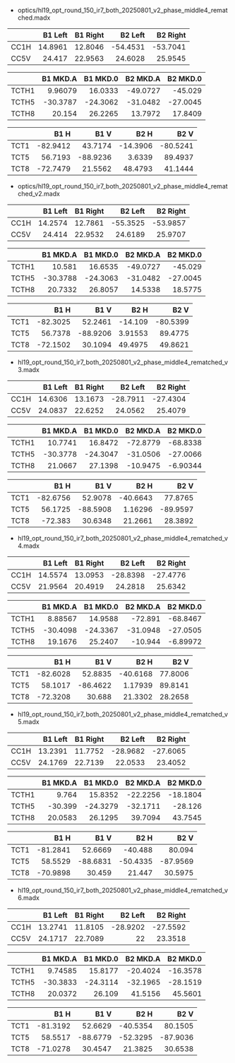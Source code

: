 - optics/hl19_opt_round_150_ir7_both_20250801_v2_phase_middle4_rematched.madx

|      |   B1 Left |   B1 Right |   B2 Left |   B2 Right |
|:-----|----------:|-----------:|----------:|-----------:|
| CC1H |   14.8961 |    12.8046 |  -54.4531 |   -53.7041 |
| CC5V |   24.417  |    22.9563 |   24.6028 |    25.9545 |

|       |   B1 MKD.A |   B1 MKD.0 |   B2 MKD.A |   B2 MKD.0 |
|:------|-----------:|-----------:|-----------:|-----------:|
| TCTH1 |    9.96079 |    16.0333 |   -49.0727 |   -45.029  |
| TCTH5 |  -30.3787  |   -24.3062 |   -31.0482 |   -27.0045 |
| TCTH8 |   20.154   |    26.2265 |    13.7972 |    17.8409 |

|      |     B1 H |     B1 V |     B2 H |     B2 V |
|:-----|---------:|---------:|---------:|---------:|
| TCT1 | -82.9412 |  43.7174 | -14.3906 | -80.5241 |
| TCT5 |  56.7193 | -88.9236 |   3.6339 |  89.4937 |
| TCT8 | -72.7479 |  21.5562 |  48.4793 |  41.1444 |

- optics/hl19_opt_round_150_ir7_both_20250801_v2_phase_middle4_rematched_v2.madx

|      |   B1 Left |   B1 Right |   B2 Left |   B2 Right |
|:-----|----------:|-----------:|----------:|-----------:|
| CC1H |   14.2574 |    12.7861 |  -55.3525 |   -53.9857 |
| CC5V |   24.414  |    22.9532 |   24.6189 |    25.9707 |

|       |   B1 MKD.A |   B1 MKD.0 |   B2 MKD.A |   B2 MKD.0 |
|:------|-----------:|-----------:|-----------:|-----------:|
| TCTH1 |    10.581  |    16.6535 |   -49.0727 |   -45.029  |
| TCTH5 |   -30.3788 |   -24.3063 |   -31.0482 |   -27.0045 |
| TCTH8 |    20.7332 |    26.8057 |    14.5338 |    18.5775 |

|      |     B1 H |     B1 V |      B2 H |     B2 V |
|:-----|---------:|---------:|----------:|---------:|
| TCT1 | -82.3025 |  52.2461 | -14.109   | -80.5399 |
| TCT5 |  56.7378 | -88.9206 |   3.91553 |  89.4775 |
| TCT8 | -72.1502 |  30.1094 |  49.4975  |  49.8621 |

- hl19_opt_round_150_ir7_both_20250801_v2_phase_middle4_rematched_v3.madx

|      |   B1 Left |   B1 Right |   B2 Left |   B2 Right |
|:-----|----------:|-----------:|----------:|-----------:|
| CC1H |   14.6306 |    13.1673 |  -28.7911 |   -27.4304 |
| CC5V |   24.0837 |    22.6252 |   24.0562 |    25.4079 |

|       |   B1 MKD.A |   B1 MKD.0 |   B2 MKD.A |   B2 MKD.0 |
|:------|-----------:|-----------:|-----------:|-----------:|
| TCTH1 |    10.7741 |    16.8472 |   -72.8779 |  -68.8338  |
| TCTH5 |   -30.3778 |   -24.3047 |   -31.0506 |  -27.0066  |
| TCTH8 |    21.0667 |    27.1398 |   -10.9475 |   -6.90344 |

|      |     B1 H |     B1 V |      B2 H |     B2 V |
|:-----|---------:|---------:|----------:|---------:|
| TCT1 | -82.6756 |  52.9078 | -40.6643  |  77.8765 |
| TCT5 |  56.1725 | -88.5908 |   1.16296 | -89.9597 |
| TCT8 | -72.383  |  30.6348 |  21.2661  |  28.3892 |

- hl19_opt_round_150_ir7_both_20250801_v2_phase_middle4_rematched_v4.madx

|      |   B1 Left |   B1 Right |   B2 Left |   B2 Right |
|:-----|----------:|-----------:|----------:|-----------:|
| CC1H |   14.5574 |    13.0953 |  -28.8398 |   -27.4776 |
| CC5V |   21.9564 |    20.4919 |   24.2818 |    25.6342 |

|       |   B1 MKD.A |   B1 MKD.0 |   B2 MKD.A |   B2 MKD.0 |
|:------|-----------:|-----------:|-----------:|-----------:|
| TCTH1 |    8.88567 |    14.9588 |   -72.891  |  -68.8467  |
| TCTH5 |  -30.4098  |   -24.3367 |   -31.0948 |  -27.0505  |
| TCTH8 |   19.1676  |    25.2407 |   -10.944  |   -6.89972 |

|      |     B1 H |     B1 V |      B2 H |    B2 V |
|:-----|---------:|---------:|----------:|--------:|
| TCT1 | -82.6028 |  52.8835 | -40.6168  | 77.8006 |
| TCT5 |  58.1017 | -86.4622 |   1.17939 | 89.8141 |
| TCT8 | -72.3208 |  30.688  |  21.3302  | 28.2658 |

- hl19_opt_round_150_ir7_both_20250801_v2_phase_middle4_rematched_v5.madx

|      |   B1 Left |   B1 Right |   B2 Left |   B2 Right |
|:-----|----------:|-----------:|----------:|-----------:|
| CC1H |   13.2391 |    11.7752 |  -28.9682 |   -27.6065 |
| CC5V |   24.1769 |    22.7139 |   22.0533 |    23.4052 |

|       |   B1 MKD.A |   B1 MKD.0 |   B2 MKD.A |   B2 MKD.0 |
|:------|-----------:|-----------:|-----------:|-----------:|
| TCTH1 |     9.764  |    15.8352 |   -22.2256 |   -18.1804 |
| TCTH5 |   -30.399  |   -24.3279 |   -32.1711 |   -28.126  |
| TCTH8 |    20.0583 |    26.1295 |    39.7094 |    43.7545 |

|      |     B1 H |     B1 V |     B2 H |     B2 V |
|:-----|---------:|---------:|---------:|---------:|
| TCT1 | -81.2841 |  52.6669 | -40.488  |  80.094  |
| TCT5 |  58.5529 | -88.6831 | -50.4335 | -87.9569 |
| TCT8 | -70.9898 |  30.459  |  21.447  |  30.5975 |


- hl19_opt_round_150_ir7_both_20250801_v2_phase_middle4_rematched_v6.madx

|      |   B1 Left |   B1 Right |   B2 Left |   B2 Right |
|:-----|----------:|-----------:|----------:|-----------:|
| CC1H |   13.2741 |    11.8105 |  -28.9202 |   -27.5592 |
| CC5V |   24.1717 |    22.7089 |   22      |    23.3518 |

|       |   B1 MKD.A |   B1 MKD.0 |   B2 MKD.A |   B2 MKD.0 |
|:------|-----------:|-----------:|-----------:|-----------:|
| TCTH1 |    9.74585 |    15.8177 |   -20.4024 |   -16.3578 |
| TCTH5 |  -30.3833  |   -24.3114 |   -32.1965 |   -28.1519 |
| TCTH8 |   20.0372  |    26.109  |    41.5156 |    45.5601 |

|      |     B1 H |     B1 V |     B2 H |     B2 V |
|:-----|---------:|---------:|---------:|---------:|
| TCT1 | -81.3192 |  52.6629 | -40.5354 |  80.1505 |
| TCT5 |  58.5517 | -88.6779 | -52.3295 | -87.9036 |
| TCT8 | -71.0278 |  30.4547 |  21.3825 |  30.6538 |